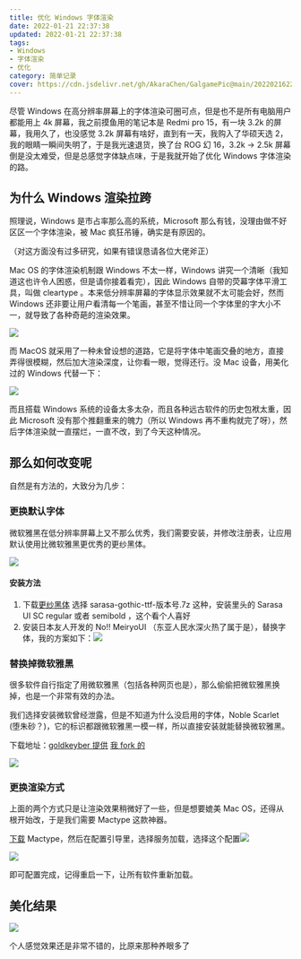 ```yaml
---
title: 优化 Windows 字体渲染
date: 2022-01-21 22:37:38
updated: 2022-01-21 22:37:38
tags:
- Windows
- 字体渲染
- 优化
category: 简单记录
cover: https://cdn.jsdelivr.net/gh/AkaraChen/GalgamePic@main/20220216223516.png
---
```


尽管 Windows 在高分辨率屏幕上的字体渲染可圈可点，但是也不是所有电脑用户都能用上 4k 屏幕，我之前摸鱼用的笔记本是 Redmi pro 15，有一块 3.2k 的屏幕，我用久了，也没感觉 3.2k 屏幕有啥好，直到有一天，我购入了华硕天选 2，我的眼睛一瞬间失明了，于是我光速退货，换了台 ROG 幻 16，3.2k -> 2.5k 屏幕倒是没太难受，但是总感觉字体缺点味，于是我就开始了优化 Windows 字体渲染的路。

## 为什么 Windows 渲染拉跨

照理说，Windows 是市占率那么高的系统，Microsoft 那么有钱，没理由做不好区区一个字体渲染，被 Mac 疯狂吊锤，确实是有原因的。

（对这方面没有过多研究，如果有错误恳请各位大佬斧正）

Mac OS 的字体渲染机制跟 Windows 不太一样，Windows 讲究一个清晰（我知道这也许令人困惑，但是请你接着看完），因此 Windows 自带的荧幕字体平滑工具，叫做 cleartype 。本来低分辨率屏幕的字体显示效果就不太可能会好，然而 Windows 还非要让用户看清每一个笔画，甚至不惜让同一个字体里的字大小不一，就导致了各种奇葩的渲染效果。

![](https://cdn.jsdelivr.net/gh/AkaraChen/GalgamePic@main/20211113191035.png)

而 MacOS 就采用了一种未曾设想的道路，它是将字体中笔画交叠的地方，直接弄得很模糊，然后加大渲染深度，让你看一眼，觉得还行。没 Mac 设备，用美化过的 Windows 代替一下：

![](https://cdn.jsdelivr.net/gh/AkaraChen/GalgamePic@main/20211113190936.png)

而且搭载 Windows 系统的设备太多太杂，而且各种远古软件的历史包袱太重，因此 Microsoft 没有那个推翻重来的魄力（所以 Windows 再不重构就完了呀），然后字体渲染就一直摆烂，一直不改，到了今天这种情况。

## 那么如何改变呢

自然是有方法的，大致分为几步：

### 更换默认字体

微软雅黑在低分辨率屏幕上又不那么优秀，我们需要安装，并修改注册表，让应用默认使用比微软雅黑更优秀的更纱黑体。

![](https://cdn.jsdelivr.net/gh/AkaraChen/GalgamePic@main/20211113192002.png)

#### 安装方法

1. 下载[更纱黑体](https://github.com/be5invis/Sarasa-Gothic/releases) 选择 sarasa-gothic-ttf-版本号.7z 这种，安装里头的 Sarasa UI SC regular 或者 semibold ，这个看个人喜好
2. 安装日本友人开发的 No!! MeiryoUI （东亚人民水深火热了属于是），替换字体，我的方案如下：![](https://cdn.jsdelivr.net/gh/AkaraChen/GalgamePic@main/20211113192438.png)

### 替换掉微软雅黑

很多软件自行指定了用微软雅黑（包括各种网页也是），那么偷偷把微软雅黑换掉，也是一个非常有效的办法。

我们选择安装微软曾经泄露，但是不知道为什么没启用的字体，Noble Scarlet (堕朱砂？)，它的标识都跟微软雅黑一模一样，所以直接安装就能替换微软雅黑。

下载地址：[goldkeyber 提供](https://github.com/goldkeyber112/noble-scarlet-mod) [我 fork 的](https://github.com/AkaraChen/noble-scarlet-mod)

![](https://cdn.jsdelivr.net/gh/AkaraChen/GalgamePic@main/20211113191505.png)

### 更换渲染方式

上面的两个方式只是让渲染效果稍微好了一些，但是想要媲美 Mac OS，还得从根开始改，于是我们需要 Mactype 这款神器。

[下载](https://www.mactype.net/download.php?latest) Mactype，然后在配置引导里，选择服务加载，选择这个配置![](https://cdn.jsdelivr.net/gh/AkaraChen/GalgamePic@main/20211113193011.png)

![](https://cdn.jsdelivr.net/gh/AkaraChen/GalgamePic@main/20211113193051.png)

即可配置完成，记得重启一下，让所有软件重新加载。

## 美化结果

![](https://cdn.jsdelivr.net/gh/AkaraChen/GalgamePic@main/20211113193411.png)

个人感觉效果还是非常不错的，比原来那种养眼多了